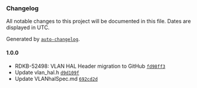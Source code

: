 ### Changelog

All notable changes to this project will be documented in this file. Dates are displayed in UTC.

Generated by [`auto-changelog`](https://github.com/CookPete/auto-changelog).

#### 1.0.0

- RDKB-52498: VLAN HAL Header migration to GitHub [`fd98ff3`](https://github.com/rdkcentral/rdkb-halif-vlan/commit/fd98ff3258baabadb6162905ddc9fcd3016b9403)
- Update vlan_hal.h [`d9d109f`](https://github.com/rdkcentral/rdkb-halif-vlan/commit/d9d109fa74ece503ba60bdcbea895b5721a97592)
- Update VLANhalSpec.md [`692cd2d`](https://github.com/rdkcentral/rdkb-halif-vlan/commit/692cd2d9e121647af9b54b6d301ec92e5fe0799c)
